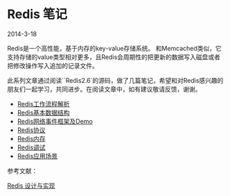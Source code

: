 # Redis 笔记

2014-3-18

Redis是一个高性能，基于内存的key-value存储系统。
和Memcached类似，它支持存储的value类型相对更多，且Redis会周期性的把更新的数据写入磁盘或者把修改操作写入追加的记录文件。

此系列文章通过阅读``Redis2.6`的源码，做了几篇笔记，希望和对Redis感兴趣的朋友们一起学习，共同进步。在阅读文章中，如有建议敬请反馈，谢谢。


* [Redis工作流程解析](Redis_main_flow.md)
* [Redis基本数据结构](Redis_datastruct.md)
* [Redis网络事件框架及Demo](Redis_Event_demo.md)
* [Redis协议](Redis_Protocal.md)
* [Redis内存](Redis_Memory.md)
* [Redis调试](Redis_debug.md)
* [Redis应用场景](Redis_application.md)

参考文献：

[Redis 设计与实现](http://origin.redisbook.com/en/latest/)
